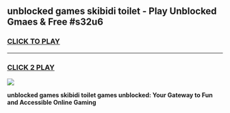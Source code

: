 
## unblocked games skibidi toilet - Play Unblocked Gmaes & Free #s32u6
<h3>
<a href="https://news.freeplayer.one?title=unblocked_games_skibidi_toilet&ref=03M">CLICK TO PLAY</a></h3>
<hr>

<h3>
<a href="https://news.freeplayer.one?title=unblocked_games_skibidi_toilet&ref=03M">CLICK 2 PLAY</a>
  
</h3>

<a href="https://news.freeplayer.one?title=unblocked_games_skibidi_toilet&ref=03M"><img src="https://clearcache.store/games.png"></a>


**unblocked games skibidi toilet games unblocked: Your Gateway to Fun and Accessible Online Gaming**
